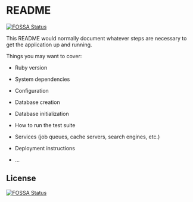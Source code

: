 # README
[![FOSSA Status](https://app.fossa.com/api/projects/git%2Bgithub.com%2Fultraauth%2Fomniauth-ultraauth-example.svg?type=shield)](https://app.fossa.com/projects/git%2Bgithub.com%2Fultraauth%2Fomniauth-ultraauth-example?ref=badge_shield)


This README would normally document whatever steps are necessary to get the
application up and running.

Things you may want to cover:

* Ruby version

* System dependencies

* Configuration

* Database creation

* Database initialization

* How to run the test suite

* Services (job queues, cache servers, search engines, etc.)

* Deployment instructions

* ...


## License
[![FOSSA Status](https://app.fossa.com/api/projects/git%2Bgithub.com%2Fultraauth%2Fomniauth-ultraauth-example.svg?type=large)](https://app.fossa.com/projects/git%2Bgithub.com%2Fultraauth%2Fomniauth-ultraauth-example?ref=badge_large)